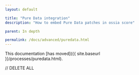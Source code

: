 ```yaml
---
layout: default

title: "Pure Data integration"
description: "How to embed Pure Data patches in ossia score"

parent: In depth

permalink: /docs/advanced/puredata.html
---
```


This documentation [has moved]({{ site.baseurl }}/processes/puredata.html).


// DELETE ALL
